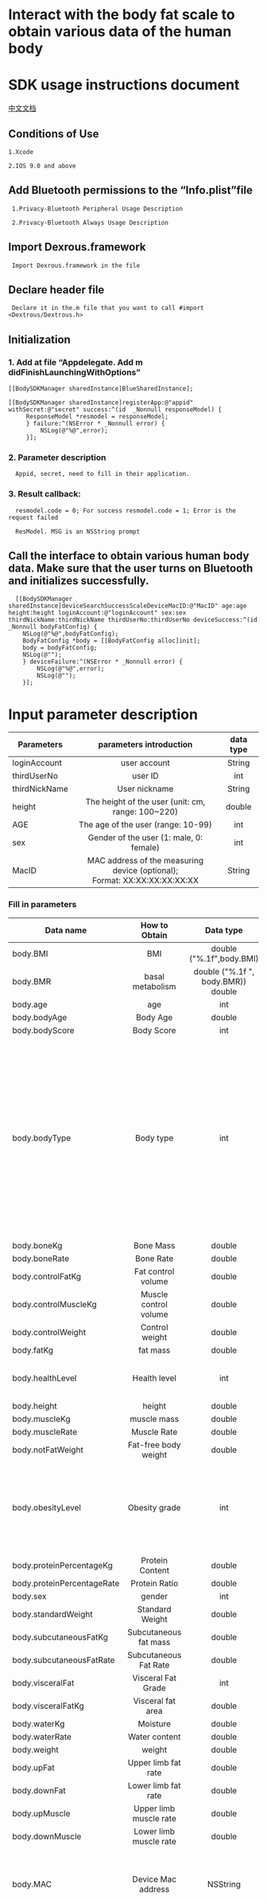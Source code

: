 # Interact with the body fat scale to obtain various data of the human body

# SDK usage instructions document

[中文文档](https://github.com/yoda-fox/bodyfatSDK-ios/edit/main/bodyfatSDk%20Chinese%20document.md)  

## Conditions of Use

    1.Xcode
   
    2.IOS 9.0 and above
## Add Bluetooth permissions to the “Info.plist”file

     1.Privacy-Bluetooth Peripheral Usage Description
   
     2.Privacy-Bluetooth Always Usage Description
     
## Import Dexrous.framework

     Import Dexrous.framework in the file
     
## Declare header file

     Declare it in the.m file that you want to call #import <Dextrous/Dextrous.h>
     
## Initialization

   ### 1. Add at file “Appdelegate. Add m didFinishLaunchingWithOptions”
   
    [[BodySDKManager sharedInstance]BlueSharedInstance];
    
    [[BodySDKManager sharedInstance]registerApp:@"appid" withSecret:@"secret" success:^(id  _Nonnull responseModel) {
         ResponseModel *resmodel = responseModel;
         } failure:^(NSError * _Nonnull error) {
             NSLog(@"%@",error);
         }];
   ### 2. Parameter description        
         
      Appid, secret, need to fill in their application.    
      
   ### 3. Result callback:
   
      resmodel.code = 0; For success resmodel.code = 1; Error is the request failed

      ResModel. MSG is an NSString prompt

      
 ## Call the interface to obtain various human body data. Make sure that the user turns on Bluetooth and initializes successfully.
 
      [[BodySDKManager sharedInstance]deviceSearchSuccessScaleDeviceMacID:@"MacID" age:age height:height loginAccount:@"loginAccount" sex:sex thirdNickName:thirdNickName thirdUserNo:thirdUserNo deviceSuccess:^(id  _Nonnull bodyFatConfig) {
        NSLog(@"%@",bodyFatConfig);
        BodyFatConfig *body = [[BodyFatConfig alloc]init];
        body = bodyFatConfig;
        NSLog(@"");
        } deviceFailure:^(NSError * _Nonnull error) {
            NSLog(@"%@",error);
            NSLog(@"");
        }];
          
# Input parameter description


  Parameters | parameters introduction | data type
 -------- | :-----------:  | :-----------:
 loginAccount|user account|String
 thirdUserNo|user ID|int
 thirdNickName|User nickname|String
 height|The height of the user (unit: cm, range: 100~220)|double
 AGE|The age of the user (range: 10-99)|int
 sex|Gender of the user (1: male, 0: female)|int
 MacID|MAC address of the measuring device (optional);<br>Format: XX:XX:XX:XX:XX:XX|String       
         
### Fill in parameters

 Data name     |How to Obtain   |Data type|Description
 -------- | :-----------:  | :-----------: | :-----------:
 body.BMI                |                BMI       | double ("%.1f",body.BMI)  
body.BMR | basal metabolism | double ("%.1f ", body.BMR)) double
  body.age | age | int
  body.bodyAge | Body Age | double
  body.bodyScore | Body Score | int
 body.bodyType         |               Body type     |  int |  1: Lean type; 2: Lean muscle type; 3: Standard type;<br>4: Standard muscle type; 5: lack of exercise type;  <br>6: overweight type;7: Obese muscular type; <br>8: Puffyand obese type; 9: Obese type;10: Obese muscle type
 body.boneKg | Bone Mass | double
  body.boneRate | Bone Rate | double
  body.controlFatKg | Fat control volume | double
  body.controlMuscleKg | Muscle control volume | double
  body.controlWeight | Control weight | double
  body.fatKg | fat mass | double
 body.healthLevel  |                   Health level  | int |  1: Lean; 2: Standard; 3:Overweight; 4: Obese
 body.height | height | double
  body.muscleKg | muscle mass | double
  body.muscleRate | Muscle Rate | double
  body.notFatWeight | Fat-free body weight | double
 body.obesityLevel | Obesity grade | int  |   0: No obesity; 1: Obesity level 1; 2: Obesity level 2; <br>3: Obesity level 3; 4: Obesity level 4
 body.proteinPercentageKg | Protein Content |double
  body.proteinPercentageRate | Protein Ratio|double
  body.sex | gender|int
  body.standardWeight | Standard Weight | double
  body.subcutaneousFatKg | Subcutaneous fat mass | double
  body.subcutaneousFatRate | Subcutaneous Fat Rate | double
  body.visceralFat | Visceral Fat Grade|int
  body.visceralFatKg | Visceral fat area|double
  body.waterKg | Moisture|double
  body.waterRate | Water content | double
  body.weight | weight | double
  body.upFat|Upper limb fat rate|double|
 body.downFat|Lower limb fat rate|double|
 body.upMuscle|Upper limb muscle rate|double|
 body.downMuscle|Lower limb muscle rate|double|
  body.MAC | Device Mac address | NSString | Mac address of the body fat scale device that returns the measurement data
 body.impedanceStatus | Impedance type|int  |  **8 electrodes body up & down scale:** <br>1: Both hands and feet are in contact with the electrodes;<br>2: Only the feet are in contact with the electrodes of the scale; 3: Only the hand touches the electrode of the handle;<br> -1: No hand or foot touches the electrode<br> **Normal body fat scale:** <br>1: The foot is in contact with the electrode of the scale;<br>-1: The foot is not in contact with the electrode of the scale
body.code | Return status 0 means success, 1 means failure|int
  body.Msg | Prompt | NSString | Prompt returned when the request is successful
